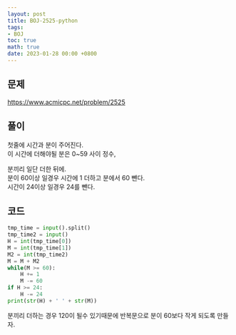 ```yaml
---
layout: post
title: BOJ-2525-python
tags: 
- BOJ
toc: true
math: true
date: 2023-01-28 00:00 +0800
---
```


## 문제  
https://www.acmicpc.net/problem/2525
  
## 풀이  
첫줄에 시간과 분이 주어진다.  
이 시간에 더해야될 분은 0~59 사이 정수,

분끼리 일단 더한 뒤에.  
분이 60이상 일경우 시간에 1 더하고 분에서 60 뺀다.  
시간이 24이상 일경우 24를 뺀다.  

## 코드  

```python
tmp_time = input().split()
tmp_time2 = input()
H = int(tmp_time[0])
M = int(tmp_time[1])
M2 = int(tmp_time2)
M = M + M2
while(M >= 60):
    H += 1
    M -= 60
if H >= 24:
    H -= 24
print(str(H) + ' ' + str(M))
```
분끼리 더하는 경우 120이 될수 있기때문에 반복문으로 분이 60보다 작게 되도록 만들자.
